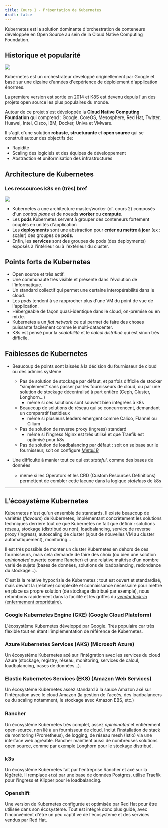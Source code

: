 ```yaml
---
title: Cours 1 - Présentation de Kubernetes
draft: false
---
```


Kubernetes est la solution dominante d'orchestration de conteneurs développée en Open Source au sein de la Cloud Native Computing Foundation.

## Historique et popularité

![](../../images/kubernetes/k8s_logo.png)

Kubernetes est un orchestrateur développé originellement par Google et basé sur une dizaine d'années d'expérience de déploiement d'application énormes.

La première version est sortie en 2014 et K8S est devenu depuis l'un des projets open source les plus populaires du monde.

Autour de ce projet s'est développée la **Cloud Native Computing Foundation** qui comprend : Google, CoreOS, Mesosphere, Red Hat, Twitter, Huawei, Intel, Cisco, IBM, Docker, Univa et VMware.

Il s'agit d'une solution **robuste**, **structurante** et **open source** qui se construit autour des objectifs de:

- Rapidité
- Scaling des logiciels et des équipes de développement
- Abstraction et uniformisation des infrastructures

## Architecture de Kubernetes

### Les ressources k8s en (très) bref

![](../../images/docker/kubernetes.png?width=600px)

- Kubernetes a une architecture master/worker (cf. cours 2) composés d'un _control plane_ et de noeuds **worker** ou **compute**.
- Les **pods** Kubernetes servent à grouper des conteneurs fortement couplés en unités d'application <!-- (microservices ou non) -->
- Les **deployments** sont une abstraction pour **créer ou mettre à jour** (ex : scaler) des groupes de **pods**.
- Enfin, les **services** sont des groupes de pods (des deployments) exposés à l'intérieur ou à l'extérieur du cluster.

## Points forts de Kubernetes

- Open source et très actif.
- Une communauté très visible et présente dans l'évolution de l'informatique.
- Un standard collectif qui permet une certaine interopérabilité dans le cloud.
- Les _pods_ tendent à se rapprocher plus d'une VM du point de vue de l'application.
- Hébergeable de façon quasi-identique dans le cloud, on-premise ou en mixte.
- Kubernetes a un _flat network_ ce qui permet de faire des choses puissante facilement comme le multi-datacenter.
- K8s est pensé pour la _scalabilité_ et le _calcul distribué_ qui est sinon très difficile.


## Faiblesses de Kubernetes

<!-- - TODO: lister + liens -->
- Beaucoup de points sont laissés à la décision du fournisseur de cloud ou des admins système
  - Pas de solution de stockage par défaut, et parfois difficile de stocker "simplement" sans passer par les fournisseurs de cloud, ou par une solution de stockage décentralisé à part entière (Ceph, Gluster, Longhorn...)
    - même si ces solutions sont souvent bien intégrées à k8s
  - Beaucoup de solutions de réseau qui se concurrencent, demandant un comparatif fastidieux
    - même si plusieurs leaders émergent comme Calico, Flannel ou Cilium
  - Pas de solution de reverse proxy (ingress) standard
    - même si l'ingress Nginx est très utilisé et que Traefik est optimisé pour k8s
  - Pas de solution de loadbalancing par défaut : soit on se base sur le fournisseur, soit on configure [*MetalLB*](https://metallb.universe.tf/)

- Une difficulté à manier tout ce qui est *stateful*, comme des bases de données
  - même si les Operators et les CRD (Custom Resources Definitions) permettent de combler cette lacune dans la logique *stateless* de k8s

<!-- ### Comparer Docker Swarm et Kubernetes

- Docker Swarm est la solution d'orchestration et de clustering intégrée avec la CLI et le workflow docker.
- Swarm est plus facile mais moins puissant pour l'automatisation que Kubernetes
- Swarm groupe les containers entre eux par **stack** mais c'est un groupement assez lâche.
- Kubernetes au contraire créé des **pods**, avec une meilleure cohésion qui sont toujours déployés ensembles puis les scale avec des **deployments** et **services**.
  - => Kubernetes à une meilleure fault tolerance que Swarm
  - point vocabulaire : un service Swarm est un seul conteneur répliqué, un service Kubernetes est un pod (groupes de conteneurs) exposé à l'extérieur.
- Kubernetes a plus d'outils intégrés. Il s'agit plus d'un écosystème qui couvre un large panel de cas d'usage.
- Dans un contexte on premise, Swarm est beaucoup plus simple à mettre en œuvre et à maintenir qu'une stack Kubernetes. -->

---

## L'écosystème Kubernetes

Kubernetes n'est qu'un ensemble de standards. Il existe beaucoup de variétés (_flavours_) de Kubernetes, implémentant concrètement les solutions techniques derrière tout ce que Kubernetes ne fait que définir : solutions réseau, stockage (distribué ou non), loadbalancing, service de reverse proxy (Ingress), autoscaling de cluster (ajout de nouvelles VM au cluster automatiquement), monitoring…

Il est très possible de monter un cluster Kubernetes en dehors de ces fournisseurs, mais cela demande de faire des choix (ou bien une solution _opinionated_ ouverte comme Rancher) et une relative maîtrise d'un nombre varié de sujets (bases de données, solutions de loadbalancing, redondance du stockage…).

C'est là la relative hypocrisie de Kubernetes : tout est ouvert et standardisé, mais devant la (relative) complexité et connaissance nécessaire pour mettre en place sa propre solution (de stockage distribué par exemple), nous retombons rapidement dans la facilité et les griffes du [*vendor lock-in* (enfermement propriétaire)](https://fr.wikipedia.org/wiki/Enfermement_propri%C3%A9taire).

### Google Kubernetes Engine (GKE) (Google Cloud Plateform)

L'écosystème Kubernetes développé par Google. Très populaire car très flexible tout en étant l'implémentation de référence de Kubernetes.


<!-- TODO: donner les noms -->

### Azure Kubernetes Services (AKS) (Microsoft Azure)

Un écosystème Kubernetes axé sur l'intégration avec les services du cloud Azure (stockage, registry, réseau, monitoring, services de calcul, loadbalancing, bases de données…).

<!-- TODO: donner les noms -->

### Elastic Kubernetes Services (EKS) (Amazon Web Services)

Un écosystème Kubernetes assez standard à la sauce Amazon axé sur l'intégration avec le cloud Amazon (la gestion de l'accès, des loadbalancers ou du scaling notamment, le stockage avec Amazon EBS, etc.)

### Rancher

Un écosystème Kubernetes très complet, assez _opinionated_ et entièrement open-source, non lié à un fournisseur de cloud. Inclut l'installation de stack de monitoring (Prometheus), de logging, de réseau mesh (Istio) via une interface web agréable. Rancher maintient aussi de nombreuses solutions open source, comme par exemple Longhorn pour le stockage distribué.

### k3s

Un écosystème Kubernetes fait par l'entreprise Rancher et axé sur la légèreté. Il remplace `etcd` par une base de données Postgres, utilise Traefik pour l'ingress et Klipper pour le loadbalancing.

### Openshift

Une version de Kubernetes configurée et optimisée par Red Hat pour être utilisée dans son écosystème. Tout est intégré donc plus guidé, avec l'inconvénient d'être un peu captif·ve de l'écosystème et des services vendus par Red Hat.

<!-- ### Apache Mesos

Mesos est une solution plus générale que Kubernetes pour exécuter des applications distribuées. En combinant **Mesos** avec son "application Framework" **Marathon** on obtient une solution équivalente sur de nombreux points à Kubernetes.

Elle est cependant moins standard :
    - Moins de ressources disponibles pour apprendre, intégrer avec d'autre solution etc.
    - Peu vendu en tant que service par les principaux cloud provider.
    - Plus chère à mettre en oeuvre.

Comparaison d'architecture : [Mesos VS kubernetes](https://www.baeldung.com/mesos-kubernetes-comparison) -->
